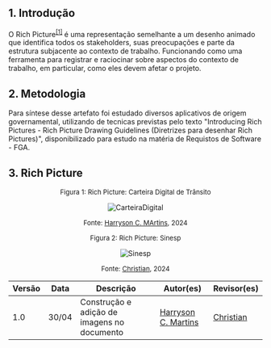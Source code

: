 ## 1. Introdução

O Rich Picture<sup><a href="#Referências">[1]</a></sup> é uma representação semelhante a um desenho animado que identifica todos os stakeholders, suas preocupações e parte da estrutura subjacente ao contexto de trabalho. Funcionando como uma ferramenta para registrar e raciocinar sobre aspectos do contexto de trabalho, em particular, como eles devem afetar o projeto.


## 2. Metodologia

Para síntese desse artefato foi estudado diversos aplicativos de origem governamental, utilizando de tecnicas previstas pelo texto "Introducing Rich Pictures - Rich Picture Drawing Guidelines (Diretrizes para desenhar Rich Pictures)", disponibilizado para estudo na matéria de Requistos de Software - FGA.


## 3. Rich Picture

<center>

<font size="2"><p style="text-align: center">Figura 1: Rich Picture: Carteira Digital de Trânsito </p></font>

![CarteiraDigital](/2024.1-Sinesp_Cidadao/docs/assets/Rich_pictures/RichPicture_HarrysonCMartins.png)

<font size="2"><p style="text-align: center">Fonte: [Harryson C. MArtins](https://github.com/harry-cmartin), 2024</p></font>

</center>

<center>

<font size="2"><p style="text-align: center">Figura 2: Rich Picture: Sinesp </p></font>

![Sinesp](/2024.1-Sinesp_Cidadao/docs/assets/Rich_pictures/RichPicture_sinespCidadão_Christian_escolhido.png)

<font size="2"><p style="text-align: center">Fonte: [Christian](https://github.com/crstyhs), 2024</p></font>

</center>

| Versão | Data   | Descrição | Autor(es) | Revisor(es)     |
| ------ | ---------- | ---------------- | ------------------ | ----------- |
| 1.0    | 30/04 |Construção e adição de imagens no documento |[Harryson C. Martins](https://github.com/harry-cmartin)| [Christian](https://github.com/crstyhs) |